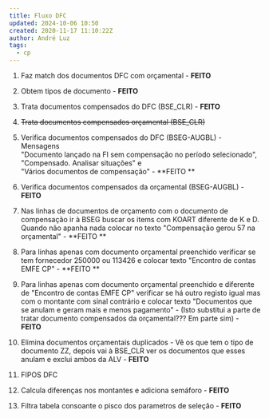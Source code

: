 ```yaml
---
title: Fluxo DFC
updated: 2024-10-06 10:50
created: 2020-11-17 11:10:22Z
author: André Luz
tags:
  - cp
---
```


1. Faz match dos documentos DFC com orçamental - **FEITO**
2. Obtem tipos de documento - **FEITO**
3. Trata documentos compensados do DFC (BSE_CLR) - **FEITO**
4. <s>Trata documentos compensados orçamental (BSE_CLR)</s>

5. Verifica documentos compensados do DFC (BSEG-AUGBL) - Mensagens "Documento lançado na FI sem compensação no período selecionado",  "Compensado. Analisar situações" e "Vários documentos de compensação" - **FEITO **

6. Verifica documentos compensados da orçamental (BSEG-AUGBL) - **FEITO**

7. Nas linhas de documentos de orçamento com o documento de compensação ir à BSEG buscar os items com KOART diferente de K e D. Quando não apanha nada colocar no texto "Compensação gerou 57 na orçamental" - **FEITO **

8. Para linhas apenas com documento orçamental preenchido verificar se tem fornecedor 250000 ou 113426 e colocar texto "Encontro de contas EMFE CP" - **FEITO **

9. Para linhas apenas com documento orçamental preenchido e diferente de "Encontro de contas EMFE CP" verificar se há outro registo igual mas com o montante com sinal contrário e colocar texto "Documentos que se anulam e geram mais e menos pagamento" - (Isto substitui a parte de tratar documento compensados da orçamental??? Em parte sim) - **FEITO**

10. Elimina documentos orçamentais duplicados - Vê os que tem o tipo de documento ZZ, depois vai à BSE_CLR ver os documentos que esses anulam e exclui ambos da ALV - **FEITO**

11. FIPOS DFC
12. Calcula diferenças nos montantes e adiciona semáforo - **FEITO**
13. Filtra tabela consoante o pisco dos parametros de seleção - **FEITO**
